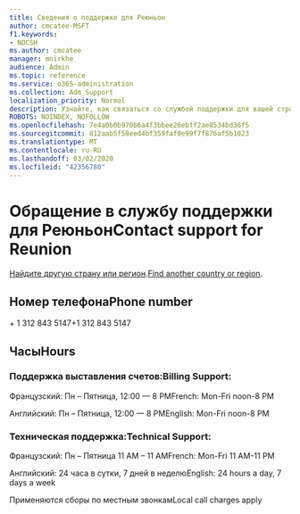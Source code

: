 ```yaml
---
title: Сведения о поддержке для Реюньон
author: cmcatee-MSFT
f1.keywords:
- NOCSH
ms.author: cmcatee
manager: mnirkhe
audience: Admin
ms.topic: reference
ms.service: o365-administration
ms.collection: Adm_Support
localization_priority: Normal
description: Узнайте, как связаться со службой поддержки для вашей страны или региона.
ROBOTS: NOINDEX, NOFOLLOW
ms.openlocfilehash: 7e4a0b0b970b6a4f3bbee26ebff2ae8534bd36f5
ms.sourcegitcommit: 812aab5f58eed4bf359faf0e99f7f876af5b1023
ms.translationtype: MT
ms.contentlocale: ru-RU
ms.lasthandoff: 03/02/2020
ms.locfileid: "42356780"
---
```

# <a name="contact-support-for-reunion"></a><span data-ttu-id="1e032-103">Обращение в службу поддержки для Реюньон</span><span class="sxs-lookup"><span data-stu-id="1e032-103">Contact support for Reunion</span></span>

<span data-ttu-id="1e032-104">[Найдите другую страну или регион](../contact-support-for-business-products.md).</span><span class="sxs-lookup"><span data-stu-id="1e032-104">[Find another country or region](../contact-support-for-business-products.md).</span></span>

## <a name="phone-number"></a><span data-ttu-id="1e032-105">Номер телефона</span><span class="sxs-lookup"><span data-stu-id="1e032-105">Phone number</span></span>
<span data-ttu-id="1e032-106">+ 1 312 843 5147</span><span class="sxs-lookup"><span data-stu-id="1e032-106">+1 312 843 5147</span></span>

## <a name="hours"></a><span data-ttu-id="1e032-107">Часы</span><span class="sxs-lookup"><span data-stu-id="1e032-107">Hours</span></span>
### <a name="billing-support"></a><span data-ttu-id="1e032-108">Поддержка выставления счетов:</span><span class="sxs-lookup"><span data-stu-id="1e032-108">Billing Support:</span></span>

<span data-ttu-id="1e032-109">Французский: Пн – Пятница, 12:00 — 8 PM</span><span class="sxs-lookup"><span data-stu-id="1e032-109">French: Mon-Fri noon-8 PM</span></span>

<span data-ttu-id="1e032-110">Английский: Пн – Пятница, 12:00 — 8 PM</span><span class="sxs-lookup"><span data-stu-id="1e032-110">English: Mon-Fri noon-8 PM</span></span>

### <a name="technical-support"></a><span data-ttu-id="1e032-111">Техническая поддержка:</span><span class="sxs-lookup"><span data-stu-id="1e032-111">Technical Support:</span></span>

<span data-ttu-id="1e032-112">Французский: Пн – Пятница 11 AM – 11 AM</span><span class="sxs-lookup"><span data-stu-id="1e032-112">French: Mon-Fri 11 AM-11 PM</span></span>

<span data-ttu-id="1e032-113">Английский: 24 часа в сутки, 7 дней в неделю</span><span class="sxs-lookup"><span data-stu-id="1e032-113">English: 24 hours a day, 7 days a week</span></span>

<span data-ttu-id="1e032-114">Применяются сборы по местным звонкам</span><span class="sxs-lookup"><span data-stu-id="1e032-114">Local call charges apply</span></span>
